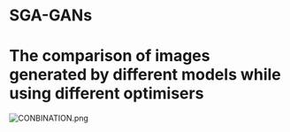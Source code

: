 # SGA-GANs
# The comparison of images generated by different models while using different optimisers

![CONBINATION.png](https://s2.loli.net/2024/04/01/dLreBDT5qth1RJm.png)
